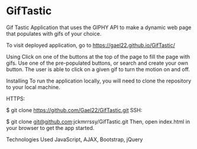 # GifTastic

Gif Tastic
Application that uses the GIPHY API to make a dynamic web page that populates with gifs of your choice.

To visit deployed application, go to https://gael22.github.io/GifTastic/

Using
Click on one of the buttons at the top of the page to fill the page with gifs. Use one of the pre-populated buttons, or search and create your own button. The user is able to click on a given gif to turn the motion on and off.

Installing
To run the application locally, you will need to clone the repository to your local machine.

HTTPS:

$ git clone https://github.com/Gael22/GifTastic.git
SSH:

$ git clone git@github.com:jckmrrssy/GifTastic.git
Then, open index.html in your browser to get the app started.

Technologies Used
JavaScript, AJAX, Bootstrap, jQuery



